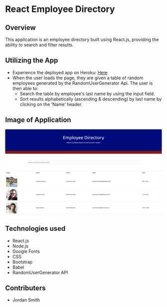 # React Employee Directory

## Overview

This application is an employee directory built using React.js, providing the ability to search and filter results. 

## Utilizing the App

- Experience the deployed app on Heroku: [Here](link "Here")
- When the user loads the page, they are given a table of random employees generated by the RandomUserGenerator Api. The user is then able to:
  - Search the table by employee's last name by using the input field.
  - Sort results alphabetically (ascending & descending) by last name by clicking on the 'Name' header.

## Image of Application

![homepage](employee-directory/demoEmpDir.png "homepage")

## Technologies used

- React.js
- Node.js
- Google Fonts
- CSS
- Bootstrap
- Babel
- RandomUserGenerator API

## Contributers

- Jordan Smith